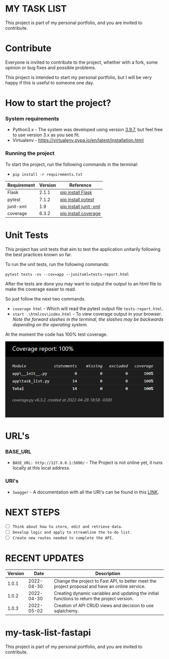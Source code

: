 # MY TASK LIST
This project is part of my personal portfolio, and you are invited to contribute.

# Contribute
Everyone is invited to contribute to the project, whether with a fork, some opinion or bug fixes and possible problems.

This project is intended to start my personal portfolio, but I will be very happy if this is useful to someone one day.

# How to start the project?
### System requirements
- Python3.x - The system was developed using version [3.9.7](https://www.python.org/downloads/release/python-397/), but feel free to use version 3.x as you see fit.
- Virtualenv - https://virtualenv.pypa.io/en/latest/installation.html
### Running the project
To start the project, run the following commands in the terminal:
- ``pip install -r requirements.txt``


| Requirement | Version | Reference |
|---|---|---|
| Flask | 2.1.1 | [pip install Flask](https://pypi.org/project/Flask/)
| pytest | 7.1.2 |  [pip install pytest](https://pypi.org/project/pytest/)
| junit-xml | 1.9 | [pip install junit-xml](https://pypi.org/project/junit-xml/)
| coverage | 6.3.2 | [pip install coverage](https://pypi.org/project/coverage/)

# Unit Tests

This project has unit tests that aim to test the application unitarily following the best practices known so far.

To run the unit tests, run the following commands:

``pytest tests -vv --cov=app --junitxml=tests-report.html``

After the tests are done you may want to output the output to an html file to make the coverage easier to read.

So just follow the next two commands.
- ``coverage html`` - Which will read the pytest output file `tests-report.html`.
- ``start .\htmlcov\index.html`` - To view coverage output in your browser. *Note the forward slashes in the terminal, the slashes may be backwards depending on the operating system.*

At the moment the code has 100% test coverage.

![Coverage](./imgs/coverage.png)

# URL's
### BASE_URL
- ``BASE_URL: http://127.0.0.1:5000/`` - The Project is not online yet, it runs locally at this local address.

### URI's
- ``Swagger`` - A documentation with all the URI's can be found in this [LINK](https://9jak84.deta.dev/docs).

# NEXT STEPS
- [ ] ``Think about how to store, edit and retrieve data.``
- [ ] ``Develop logic and apply to streamline the to-do list.``
- [ ] ``Create new routes needed to complete the API.``

# RECENT UPDATES
| Version | Date | Description |
--- | --- | ---
1.0.1 | 2022-04-30 | Change the project to Fast API, to better meet the project proposal and have an online service. |
1.0.2 | 2022-04-30 | Creating dynamic variables and updating the initial functions to return the project version.
1.0.3 | 2022-05-02 | Creation of API CRUD views and decision to use sqlalchemy.
# my-task-list-fastapi
This project is part of my personal portfolio, and you are invited to contribute.
